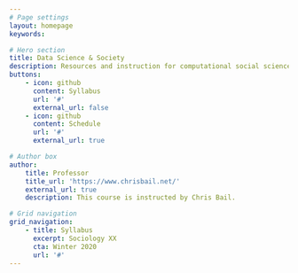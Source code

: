 ```yaml
---
# Page settings
layout: homepage
keywords:

# Hero section
title: Data Science & Society
description: Resources and instruction for computational social science.
buttons:
    - icon: github
      content: Syllabus
      url: '#'
      external_url: false
    - icon: github
      content: Schedule
      url: '#'
      external_url: true

# Author box
author:
    title: Professor
    title_url: 'https://www.chrisbail.net/'
    external_url: true
    description: This course is instructed by Chris Bail.

# Grid navigation
grid_navigation:
    - title: Syllabus
      excerpt: Sociology XX
      cta: Winter 2020
      url: '#'
---
```

